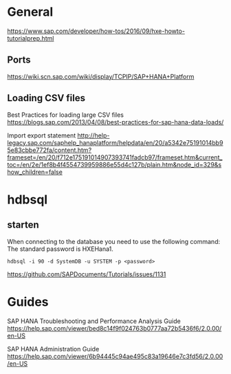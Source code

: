 # General
https://www.sap.com/developer/how-tos/2016/09/hxe-howto-tutorialprep.html

## Ports
https://wiki.scn.sap.com/wiki/display/TCPIP/SAP+HANA+Platform

## Loading CSV files

Best Practices for loading large CSV files
https://blogs.sap.com/2013/04/08/best-practices-for-sap-hana-data-loads/

Import export statement
http://help-legacy.sap.com/saphelp_hanaplatform/helpdata/en/20/a5342e75191014bb95e83cbbe772fa/content.htm?frameset=/en/20/f712e175191014907393741fadcb97/frameset.htm&current_toc=/en/2e/1ef8b4f4554739959886e55d4c127b/plain.htm&node_id=329&show_children=false

# hdbsql
## starten
When connecting to the database you need to use the following command:
The standard password is HXEHana1.
```
hdbsql -i 90 -d SystemDB -u SYSTEM -p <password>
```
https://github.com/SAPDocuments/Tutorials/issues/1131

# Guides

SAP HANA Troubleshooting and Performance Analysis Guide
https://help.sap.com/viewer/bed8c14f9f024763b0777aa72b5436f6/2.0.00/en-US

SAP HANA Administration Guide
https://help.sap.com/viewer/6b94445c94ae495c83a19646e7c3fd56/2.0.00/en-US
